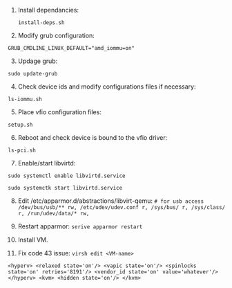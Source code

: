1. Install dependancies: 

    `install-deps.sh`

2. Modify grub configuration:

`GRUB_CMDLINE_LINUX_DEFAULT="amd_iommu=on"`

3. Updage grub:

`sudo update-grub`

4. Check device ids and modify configurations files if necessary:

`ls-iommu.sh`

5. Place vfio configuration files:

`setup.sh`

6. Reboot and check device is bound to the vfio driver:

`ls-pci.sh`

7. Enable/start libvirtd:

`sudo systemctl enable libvirtd.service`  

`sudo systemctk start libvirtd.service`  

8. Edit /etc/apparmor.d/abstractions/libvirt-qemu:
`# for usb access
 /dev/bus/usb/** rw,
 /etc/udev/udev.conf r,
 /sys/bus/ r,
 /sys/class/ r,
 /run/udev/data/* rw,`

9. Restart apparmor: 
`serive apparmor restart`

10. Install VM.

11. Fix code 43 issue: 
`virsh edit <VM-name>`

`<hyperv>
   <relaxed state='on'/>
   <vapic state='on'/>
   <spinlocks state='on' retries='8191'/>
   <vendor_id state='on' value='whatever'/>
 </hyperv>
 <kvm>
   <hidden state='on'/>
 </kvm>` 

